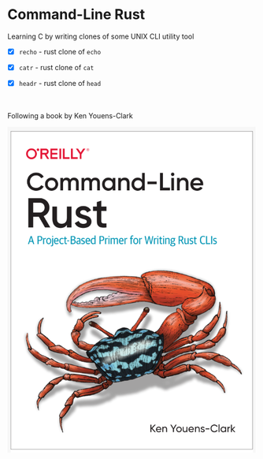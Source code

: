 # Command-Line Rust


Learning C by writing clones of some UNIX CLI utility tool

- [x] `recho` - rust clone of `echo`
- [x] `catr` - rust clone of `cat`
- [x] `headr` - rust clone of `head`


<br>
<br>
Following a book by Ken Youens-Clark

![Command-Line Rust](./images/book.png)
